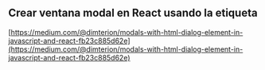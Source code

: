 ## Crear ventana modal en React usando la etiqueta <dialog> de HTML

[https://medium.com/@dimterion/modals-with-html-dialog-element-in-javascript-and-react-fb23c885d62e](https://medium.com/@dimterion/modals-with-html-dialog-element-in-javascript-and-react-fb23c885d62e)